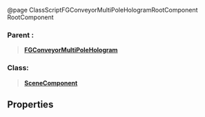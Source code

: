 @page ClassScriptFGConveyorMultiPoleHologramRootComponent RootComponent
### Parent :
<b><a href="_class_script_f_g_conveyor_multi_pole_hologram.html"><blockquote>FGConveyorMultiPoleHologram</blockquote></a></b>
### Class:
<b><a href="_class_script_scene_component.html"><blockquote>SceneComponent</blockquote></a></b>
## Properties
